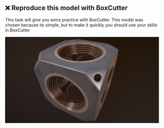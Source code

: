 ## ❌ Reproduce this model with BoxCutter
This task will give you extra practice with BoxCutter. This model was chosen because its simple, but to make it quickly you should use your skills in BoxCutter


![cubik](/curriculum/6_advanced_modeling/images/warwick_cube.jpg)
